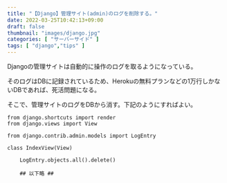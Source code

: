 ```yaml
---
title: "【Django】管理サイト(admin)のログを削除する。"
date: 2022-03-25T10:42:13+09:00
draft: false
thumbnail: "images/django.jpg"
categories: [ "サーバーサイド" ]
tags: [ "django","tips" ]
---
```



Djangoの管理サイトは自動的に操作のログを取るようになっている。

そのログはDBに記録されているため、Herokuの無料プランなどの1万行しかないDBであれば、死活問題になる。

そこで、管理サイトのログをDBから消す。下記のようにすればよい。

    from django.shortcuts import render
    from django.views import View
    
    from django.contrib.admin.models import LogEntry
    
    class IndexView(View)
    
        LogEntry.objects.all().delete()

        ## 以下略 ##


